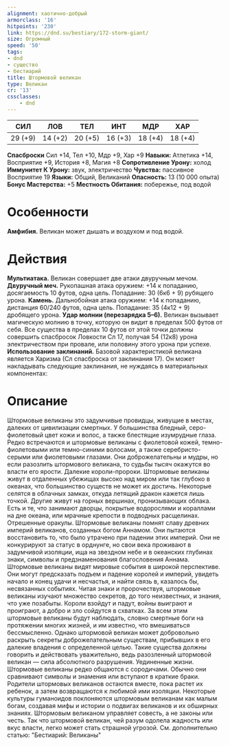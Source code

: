 ```yaml
---
alignment: хаотично-добрый
armorclass: '16'
hitpoints: '230'
link: https://dnd.su/bestiary/172-storm-giant/
size: Огромный
speed: '50'
tags:
- dnd
- существо
- бестиарий
title: Штормовой великан
type: Великан
cr: '13'
cssclasses:
    - dnd
---
```



| СИЛ | ЛОВ | ТЕЛ | ИНТ | МДР | ХАР |
|---|---|---|---|---|---|
| 29 (+9) | 14 (+2) | 20 (+5) | 16 (+3) | 18 (+4) | 18 (+4) |
**Спасброски** Сил +14, Тел +10, Мдр +9, Хар +9
**Навыки:** Атлетика +14, Восприятие +9, История +8, Магия +8
**Сопротивление Урону:** холод
**Иммунитет К Урону:** звук, электричество
**Чувства:** пассивное Восприятие 19
**Языки:** Общий, Великаний
**Опасность:** 13 (10 000 опыта)
**Бонус Мастерства:** +5
**Местность Обитания:** побережье, под водой


# Особенности
**Амфибия.** Великан может дышать и воздухом и под водой.


# Действия
**Мультиатака.** Великан совершает две атаки двуручным мечом.
**Двуручный меч.** Рукопашная атака оружием: +14 к попаданию, досягаемость 10 футов, одна цель. Попадание: 30 (6к6 + 9) рубящего урона.
**Камень.** Дальнобойная атака оружием: +14 к попаданию, дистанция 60/240 футов, одна цель. Попадание: 35 (4к12 + 9) дробящего урона.
**Удар молнии (перезарядка 5–6).** Великан вызывает магическую молнию в точку, которую он видит в пределах 500 футов от себя. Все существа в пределах 10 футов от этой точки должны совершить спасбросок Ловкости Сл 17, получая 54 (12к8) урона электричеством при провале, или половину этого урона при успехе.
**Использование заклинаний.** Базовой характеристикой великана является Харизма (Сл спасброска от заклинания 17). Он может накладывать следующие заклинания, не нуждаясь в материальных компонентах:


# Описание
Штормовые великаны это задумчивые провидцы, живущие в местах, далеких от цивилизации смертных. У большинства бледный, серо-фиолетовый цвет кожи и волос, а также блестящие изумрудные глаза. Редко встречаются и штормовые великаны с фиолетовой кожей, темно-фиолетовыми или темно-синими волосами, а также серебристо-серыми или фиолетовыми глазами. Они доброжелательны и мудры, но если разозлить штормового великана, то судьбы тысяч окажутся во власти его ярости. Далекие короли-пророки. Штормовые великаны живут в отдаленных убежищах высоко над миром или так глубоко в океанах, что большинство существ не может их достичь. Некоторые селятся в облачных замках, откуда летящий дракон кажется лишь точкой. Другие живут на горных вершинах, пронизывающих облака. Есть и те, что занимают дворцы, покрытые водорослями и кораллами на дне океана, или мрачные крепости в подводных расщелинах. Отрешенные оракулы. Штормовые великаны помнят славу древних империй великанов, созданных богом Аннамом. Они пытаются восстановить то, что было утрачено при падении этих империй. Они не конкурируют за статус в орднунге, но свои века проживают в задумчивой изоляции, ища на звездном небе и в океанских глубинах знаки, символы и предзнаменования благословения Аннама. Штормовые великаны видят мировые события в широкой перспективе. Они могут предсказать подъем и падение королей и империй, увидеть начало и конец удачи и несчастья, и найти связь в, казалось бы, несвязанных событиях. Читая знаки и пророчествуя, штормовые великаны изучают множество секретов, до того неизвестных, и знания, что уже позабыты. Короли взойдут и падут, войны выиграют и проиграют, а добро и зло сойдутся в схватках. За всем этим штормовые великаны будут наблюдать, словно смертные боги на протяжении многих жизней, и им известно, что вмешиваться бессмысленно. Однако штормовой великан может добровольно раскрыть секреты доброжелательным существам, прибывших в его далекие владения с определенной целью. Такие существа должны говорить и действовать уважительно, ведь разозленный штормовой великан — сила абсолютного разрушения. Уединенные жизни. Штормовые великаны редко общаются с сородичами. Обычно они сравнивают символы и знамения или вступают в краткие браки. Родители штормовых великанов остаются вместе, пока растет их ребенок, а затем возвращаются к любимой ими изоляции. Некоторые культуры гуманоидов поклоняются штормовым великанам как малым богам, создавая мифы и истории о подвигах великанов и их обширных знаниях. Штормовым великаном управляет совесть, а не законы или честь. Так что штормовой великан, чей разум одолела жадность или вкус власти, легко может стать страшной угрозой. См. дополнительно статью: "Бестиарий: Великаны"